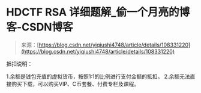 <!--yml
category: 未分类
date: 2022-04-26 14:21:24
-->

# HDCTF RSA 详细题解_偷一个月亮的博客-CSDN博客

> 来源：[https://blog.csdn.net/yiqiushi4748/article/details/108331220](https://blog.csdn.net/yiqiushi4748/article/details/108331220)

抵扣说明：

1.余额是钱包充值的虚拟货币，按照1:1的比例进行支付金额的抵扣。
2.余额无法直接购买下载，可以购买VIP、C币套餐、付费专栏及课程。